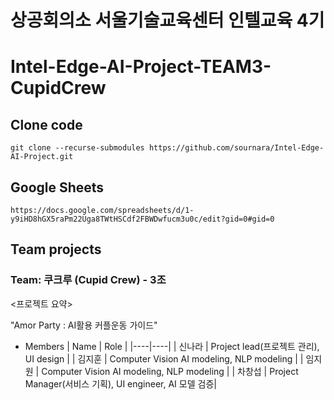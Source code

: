 # 상공회의소 서울기술교육센터 인텔교육 4기
# Intel-Edge-AI-Project-TEAM3-CupidCrew

## Clone code 

```shell
git clone --recurse-submodules https://github.com/sournara/Intel-Edge-AI-Project.git
```

## Google Sheets

```shell
https://docs.google.com/spreadsheets/d/1-y9iHD8hGX5raPm22Uga8TWtHSCdf2FBWDwfucm3u0c/edit?gid=0#gid=0
```

## Team projects

### Team: 쿠크루 (Cupid Crew) - 3조
<프로젝트 요약>

"Amor Party : AI활용 커플운동 가이드"

* Members
  | Name | Role |
  |----|----|
  | 신나라 | Project lead(프로젝트 관리), UI design  |
  | 김지훈 | Computer Vision AI modeling, NLP modeling   |
  | 임지원 | Computer Vision AI modeling, NLP modeling  |
  | 차창섭 | Project Manager(서비스 기획), UI engineer, AI 모델 검증|
